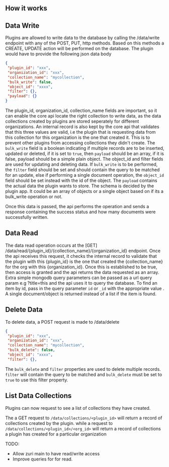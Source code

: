 ## How it works

Data Write
----------
Plugins are allowed to write data to the database by calling the /data/write endpoint with any of the POST, PUT, http methods.
Based on this methods a CREATE, UPDATE action will be performed on the database. The plugin would have to provide the following json data body
```json
{
 "plugin_id": "xxx",
 "organization_id": "xxx",
 "collection_name": "mycollection",
 "bulk_write": false,
 "object_id": "xxxx",
 "filter": {},
 "payload": {}
}
```
The plugin_id, organization_id, collection_name fields are important, so it can enable the core api locate the right collection to write data, as the data collections created by plugins are stored seperately for different organizations. 
An internal record is also kept by the core api that validates that this three values are valid, i.e the plugin that is requesting data from this collection for this organization is the one that created it.
This is to prevent other plugins from accessing collections they didn't create.
The `bulk_write` field is a boolean indicating if multiple records are to be inserted, updated or deleted, if it is set to `true`, then `payload` should be an array, if it is false, payload should be a simple plain object.
The object_id and filter fields are used for updating and deleting data.
If `bulk_write` is to be performed, the `filter` field should be set and should contain the query to be matched for an update, else if performing a single document operation, the `object_id` field should be set instead with the id of the object.
The `payload` contains the actual data the plugin wants to store. The schema is decided by the plugin app. It could be an array of objects or a single object based on if its a bulk_write operation or not.

Once this data is passed, the api performs the operation and sends a response containing the success status and how many documents were successfully written.


Data Read
----------
The data read operation occurs at the [GET]  /data/read/{plugin_id}/{collection_name}/{organization_id} endpoint.
Once the api receives this request, it checks the internal record to validate that the plugin with this {plugin_id} is the one that created the {collection_name} for the org with this {organization_id}. Once this is established to be true, then access is granted and the api returns the data requested as an array.
Extra simple mongodb query parameters can be passed as a url query param e.g ?title=this and the api uses it to query the database.
To find an item by id, pass in the query parameter `id` or `_id` with the appropriate value . A single document/object is returned instead of a list if the item is found.


Delete Data
-----------
To delete data, a POST request is made to /data/delete

```json
{
 "plugin_id": "xxx",
 "organization_id": "xxx",
 "collection_name": "mycollection",
 "bulk_delete": false,
 "object_id": "xxxx",
 "filter": {},
```

The `bulk_delete` and `filter` properties are used to delete multiple records. `filter` will contain the query to be matched and `bulk_delete` must be set to `true` to use this filter property.


List Data Collections
---------------------
Plugins can now request to see a list of collections they have created. 

The a GET request to `/data/collections/<plugin_id>` will return a record of collections created by the plugin.
while a request to `/data/collections/<plugin_id>/<org_id>` will return a record of collections a plugin has created for a particular organization



TODO:
- Allow zuri main to have read/write access
- Improve queries for for read.
